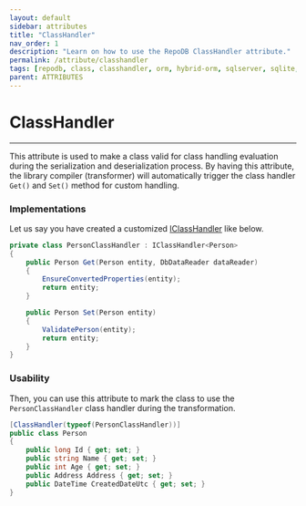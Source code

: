 ```yaml
---
layout: default
sidebar: attributes
title: "ClassHandler"
nav_order: 1
description: "Learn on how to use the RepoDB ClassHandler attribute."
permalink: /attribute/classhandler
tags: [repodb, class, classhandler, orm, hybrid-orm, sqlserver, sqlite, mysql, postgresql]
parent: ATTRIBUTES
---
```


# ClassHandler

---

This attribute is used to make a class valid for class handling evaluation during the serialization and deserialization process. By having this attribute, the library compiler (transformer) will automatically trigger the class handler `Get()` and `Set()`  method for custom handling.

### Implementations

Let us say you have created a customized [IClassHandler](/interface/iclasshandler) like below.

```csharp
private class PersonClassHandler : IClassHandler<Person>
{
    public Person Get(Person entity, DbDataReader dataReader)
    {
        EnsureConvertedProperties(entity);
        return entity;
    }

    public Person Set(Person entity)
    {
        ValidatePerson(entity);
        return entity;
    }
}
```

### Usability

Then, you can use this attribute to mark the class to use the `PersonClassHandler` class handler during the transformation.

```csharp
[ClassHandler(typeof(PersonClassHandler))]
public class Person
{
	public long Id { get; set; }
	public string Name { get; set; }
	public int Age { get; set; }
	public Address Address { get; set; }
	public DateTime CreatedDateUtc { get; set; }
}
```
